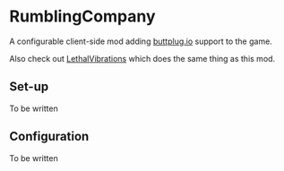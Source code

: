 # RumblingCompany
A configurable client-side mod adding [buttplug.io](https://buttplug.io/) support to the game.

Also check out [LethalVibrations](https://thunderstore.io/c/lethal-company/p/LethalPlugging/LethalVibrations/) which does the same thing as this mod.


## Set-up
To be written


## Configuration
To be written
